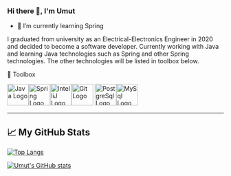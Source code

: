 ### Hi there 👋, I'm Umut

<!--
**umutcaltinsoy/umutcaltinsoy** is a ✨ _special_ ✨ repository because its `README.md` (this file) appears on your GitHub profile.

Here are some ideas to get you started:

- 🔭 I’m currently working on ...
- 🌱 I’m currently learning ...
- 👯 I’m looking to collaborate on ...
- 🤔 I’m looking for help with ...
- 💬 Ask me about ...
- 📫 How to reach me: ...
- 😄 Pronouns: ...
- ⚡ Fun fact: ...
-->


- 🌱 I’m currently learning Spring



I graduated from university as an Electrical-Electronics Engineer in 2020 and decided to become a software developer. Currently working with Java and learning Java technologies such as Spring and other Spring technologies. The other technologies will be listed in toolbox below.


🧰 Toolbox

<img src="https://cdn.jsdelivr.net/gh/devicons/devicon/icons/java/java-original.svg" alt="Java Logo" width="50" height="50" /><img src="https://cdn.jsdelivr.net/gh/devicons/devicon/icons/spring/spring-original-wordmark.svg" alt="Spring Logo" width="50" height="50"/><img src="https://cdn.jsdelivr.net/gh/devicons/devicon/icons/intellij/intellij-plain-wordmark.svg" alt="IntelliJ Logo" width="50" height="50" /><img src="https://cdn.jsdelivr.net/gh/devicons/devicon/icons/git/git-original-wordmark.svg" alt="Git Logo" width="50" height="50" />
<img src="https://cdn.jsdelivr.net/gh/devicons/devicon/icons/postgresql/postgresql-original.svg" alt="PostgreSql Logo" width="50" height="50" /><img src="https://cdn.jsdelivr.net/gh/devicons/devicon/icons/mysql/mysql-original-wordmark.svg" alt="MySql Logo" width="50" height="50" />


---

## &#x1f4c8; My GitHub Stats

[![Top Langs](https://github-readme-stats.vercel.app/api/top-langs/?username=umutcaltinsoy&hide=python&theme=radical)](https://github.com/anuraghazra/github-readme-stats)

[![Umut's GitHub stats](https://github-readme-stats.vercel.app/api?username=umutcaltinsoy&theme=radical)](https://github.com/anuraghazra/github-readme-stats)


